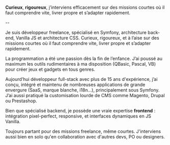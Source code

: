 **Curieux**, **rigoureux**, j’interviens efficacement sur des missions courtes où il faut comprendre vite, livrer propre et s’adapter rapidement.

--

Je suis développeur freelance, spécialisé en Symfony, architecture back-end, Vanilla JS et architecture CSS. Curieux,
rigoureux, et à l’aise sur des missions courtes où il faut comprendre vite, livrer propre et s’adapter rapidement.

La programmation a été une passion dès la fin de l’enfance. J’ai poussé au maximum les outils rudimentaires à ma
disposition (QBasic, Pascal, VB) pour créer jeux et gadgets en tous genres.

Aujourd’hui développeur full-stack avec plus de 15 ans d'expérience, j’ai conçu, intégré et maintenu de
nombreuses applications de grande envergure (SaaS, marque blanche, i18n...), principalement sous Symfony. J’ai aussi pratiqué la customisation lourde de CMS comme Magento, Drupal ou Prestashop.

Bien que spécialisé backend, je possède une vraie expertise **frontend** : intégration pixel-perfect, responsive, et interfaces dynamiques en JS Vanilla.

Toujours partant pour des missions freelance, même courtes. J'interviens aussi bien en solo qu'en collaboration avec d'autres devs, PO ou designers.
